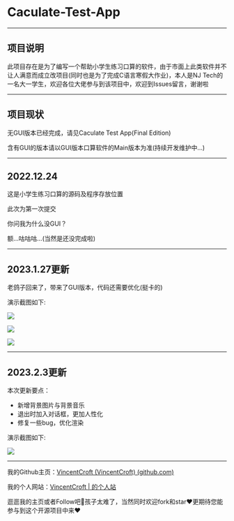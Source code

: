 # Caculate-Test-App

------

## 项目说明

此项目存在是为了编写一个帮助小学生练习口算的软件，由于市面上此类软件并不让人满意而成立改项目(同时也是为了完成C语言寒假大作业)，本人是NJ Tech的一名大一学生，欢迎各位大佬参与到该项目中，欢迎到Issues留言，谢谢啦

------

## 项目现状

无GUI版本已经完成，请见Caculate Test App(Final Edition)

含有GUI的版本请以GUI版本口算软件的Main版本为准(持续开发维护中...)

------

## 2022.12.24

这是小学生练习口算的源码及程序存放位置

此次为第一次提交

你问我为什么没GUI？

额...咕咕咕...(当然是还没完成啦)

------

## 2023.1.27更新

老鸽子回来了，带来了GUI版本，代码还需要优化(挺卡的)

演示截图如下:

![](https://github.com/VincentCroft/Caculate-Test-App/blob/main/1.png?raw=true)

![](https://github.com/VincentCroft/Caculate-Test-App/blob/main/2.png?raw=true)

![](https://github.com/VincentCroft/Caculate-Test-App/blob/main/3.png?raw=true)

------

## 2023.2.3更新

本次更新要点：

- 新增背景图片与背景音乐
- 退出时加入对话框，更加人性化
- 修复一些bug，优化渲染

演示截图如下:

![](https://github.com/VincentCroft/Caculate-Test-App/blob/main/4.png?raw=true)

------

我的Github主页：[VincentCroft (VincentCroft) (github.com)](https://github.com/VincentCroft)

我的个人网站：[VincentCroft | 的个人站](https://vincentcroft.github.io/)

逛逛我的主页或者Follow吧🦄孩子太难了，当然同时欢迎fork和star❤️更期待您能参与到这个开源项目中来❤️
